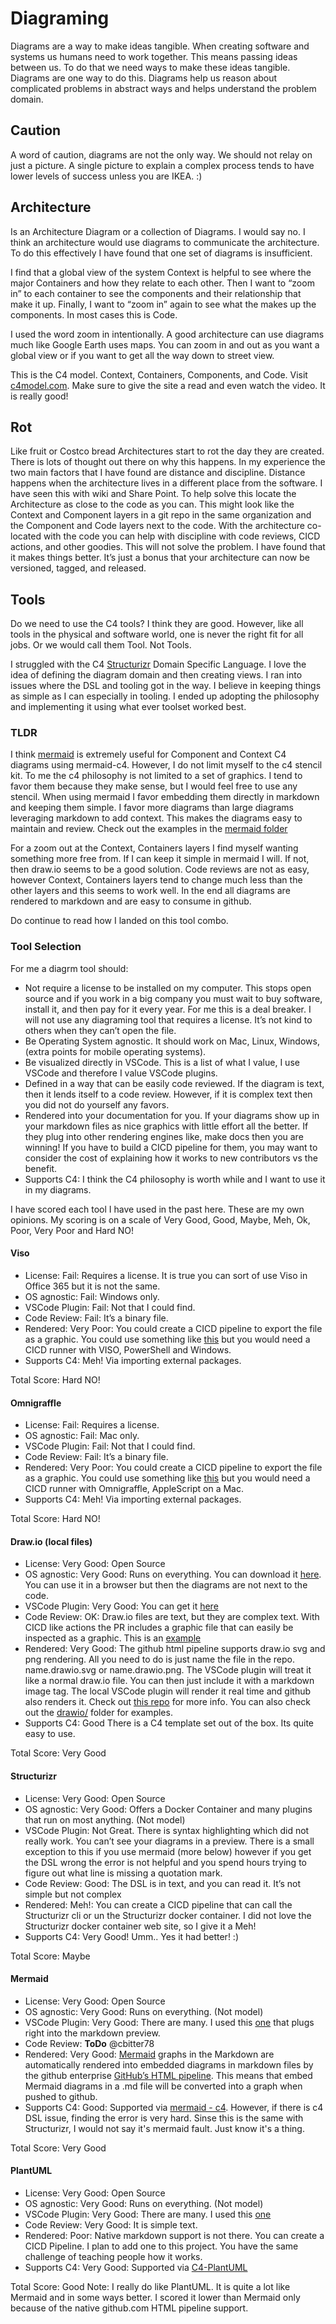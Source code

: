 # Diagraming

Diagrams are a way to make ideas tangible.  When creating software and systems us humans need to work together.  This means passing ideas between us.  To do that we need ways to make these ideas tangible.  Diagrams are one way to do this.  Diagrams help us reason about complicated problems in abstract ways and helps understand the problem domain.

## Caution

A word of caution, diagrams are not the only way.  We should not relay on just a picture.  A single picture to explain a complex process tends to have lower levels of success unless you are IKEA. :) 

## Architecture 

Is an Architecture Diagram or a collection of Diagrams.  I would say no.  I think an architecture would use diagrams to communicate the architecture.  To do this effectively I have found that one set of diagrams is insufficient.

I find that a global view of the system Context is helpful to see where the major Containers and how they relate to each other. Then I want to “zoom in” to each container to see the components and their relationship that make it up. Finally, I want to “zoom in” again to see what the makes up the components. In most cases this is Code. 

I used the word zoom in intentionally.   A good architecture can use diagrams much like Google Earth uses maps.  You can zoom in and out as you want a global view or if you want to get all the way down to street view.

This is the C4 model. Context, Containers, Components, and Code.  Visit [c4model.com](https://c4model.com/).  Make sure to give the site a read and even watch the video.  It is really good!  

## Rot

Like fruit or Costco bread Architectures start to rot the day they are created.  There is lots of thought out there on why this happens.  In my experience the two main factors that I have found are distance and discipline.   Distance happens when the architecture lives in a different place from the software.  I have seen this with wiki and Share Point.  To help solve this locate the Architecture as close to the code as you can.  This might look like the Context and Component layers in a git repo in the same organization and the Component and Code layers next to the code.  With the architecture co-located with the code you can help with discipline with code reviews, CICD actions, and other goodies.  This will not solve the problem.  I have found that it makes things better.  It’s just a bonus that your architecture can now be versioned, tagged, and released.

## Tools

Do we need to use the C4 tools?  I think they are good.  However, like all tools in the physical and software world, one is never the right fit for all jobs.  Or we would call them Tool.  Not Tools.  

I struggled with the C4 [Structurizr](https://structurizr.com/) Domain Specific Language.  I love the idea of defining the diagram domain and then creating views.  I ran into issues where the DSL and tooling got in the way.  I believe in keeping things as simple as I can especially in tooling.  I ended up adopting the philosophy and implementing it using what ever toolset worked best.  

### TLDR

I think [mermaid](#mermaid) is extremely useful for Component and Context C4 diagrams using mermaid-c4.  However, I do not limit myself to the c4 stencil kit.  To me the c4 philosophy is not limited to a set of graphics.  I tend to favor them because they make sense, but I would feel free to use any stencil.  When using mermaid I favor embedding them directly in markdown and keeping them simple.  I favor more diagrams than large diagrams leveraging markdown to add context.   This makes the diagrams easy to maintain and review.  Check out the examples in the [mermaid folder](./mermaid/)

For a zoom out at the Context, Containers layers I find myself wanting something more free from.  If I can keep it simple in mermaid I will.  If not, then draw.io seems to be a good solution.   Code reviews are not as easy, however Context, Containers layers tend to change much less than the other layers and this seems to work well.   In the end all diagrams are rendered to markdown and are easy to consume in github.

Do continue to read how I landed on this tool combo.

### Tool Selection

For me a diagrm tool should:

- Not require a license to be installed on my computer.  This stops open source and if you work in a big company you must wait to buy software, install it, and then pay for it every year.  For me this is a deal breaker.  I will not use any diagraming tool that requires a license.  It’s not kind to others when they can’t open the file.  
- Be Operating System agnostic.  It should work on Mac, Linux, Windows, (extra points for mobile operating systems).
- Be visualized directly in VSCode.  This is a list of what I value, I use VSCode and therefore I value VSCode plugins.
- Defined in a way that can be easily code reviewed.  If the diagram is text, then it lends itself to a code review.  However, if it is complex text then you did not do yourself any favors.
- Rendered into your documentation for you.   If your diagrams show up in your markdown files as nice graphics with little effort all the better.  If they plug into other rendering engines like, make docs then you are winning! If you have to build a CICD pipeline for them, you may want to consider the cost of explaining how it works to new contributors vs the benefit.
- Supports C4: I think the C4 philosophy is worth while and I want to use it in my diagrams.

I have scored each tool I have used in the past here.   These are my own opinions.  My scoring is on a scale of Very Good, Good, Maybe, Meh, Ok, Poor, Very Poor and Hard NO!

#### Viso

- License:  Fail: Requires a license. It is true you can sort of use Viso in Office 365 but it is not the same.
- OS agnostic: Fail: Windows only.
- VSCode Plugin: Fail:  Not that I could find.
- Code Review: Fail:  It’s a binary file.
- Rendered: Very Poor: You could create a CICD pipeline to export the file as a graphic.  You could use something like [this](https://gist.github.com/mjul/5212271) but you would need a CICD runner with VISO, PowerShell and Windows. 
- Supports C4: Meh!  Via importing external packages.

Total Score: Hard NO!


#### Omnigraffle 

- License:  Fail: Requires a license.
- OS agnostic: Fail: Mac only.
- VSCode Plugin: Fail:  Not that I could find.
- Code Review: Fail:  It’s a binary file.
- Rendered: Very Poor: You could create a CICD pipeline to export the file as a graphic.  You could use something like [this](https://github.com/fikovnik/omnigraffle-export/blob/master/README.md) but you would need a CICD runner with Omnigraffle, AppleScript on a Mac. 
- Supports C4: Meh!  Via importing external packages.

Total Score: Hard NO!

#### Draw.io (local files)

- License:  Very Good:  Open Source
- OS agnostic: Very Good: Runs on everything.  You can download it [here](https://github.com/jgraph/drawio-desktop/releases).  You can use it in a browser but then the diagrams are not next to the code.
- VSCode Plugin: Very Good: You can get it [here](https://marketplace.visualstudio.com/items?itemName=hediet.vscode-drawio)
- Code Review: OK: Draw.io files are text, but they are complex text.  With CICD like actions the PR includes a graphic file that can easily be inspected as a graphic.   This is an [example](https://github.com/cbitter78/diagraming/pull/1)
- Rendered: Very Good: The github html pipeline supports draw.io svg and png rendering.  All you need to do is just name the file in the repo. name.drawio.svg or name.drawio.png.   The VSCode plugin will treat it like a normal draw.io file.   You can then just include it with a markdown image tag.   The local VSCode plugin will render it real time and github also renders it.  Check out [this repo](https://github.com/philip-gai/github-drawio-demo) for more info.  You can also check out the [drawio/](./drawio/) folder for examples.
- Supports C4: Good  There is a C4 template set out of the box.  Its quite easy to use.

Total Score: Very Good

#### Structurizr

- License:  Very Good:  Open Source
- OS agnostic: Very Good:  Offers a Docker Container and many plugins that run on most anything. (Not model)
- VSCode Plugin: Not Great.  There is syntax highlighting which did not really work.  You can’t see your diagrams in a preview.  There is a small exception to this if you use mermaid (more below) however if you get the DSL wrong the error is not helpful and you spend hours trying to figure out what line is missing a quotation mark. 
- Code Review: Good:  The DSL is in text, and you can read it.  It’s not simple but not complex
- Rendered: Meh!: You can create a CICD pipeline that can call the Structurizr cli or un the Structurizr docker container.  I did not love the Structurizr docker container web site, so I give it a Meh!
- Supports C4: Very Good!  Umm.. Yes it had better!  :)

Total Score: Maybe

#### Mermaid

- License:  Very Good:  Open Source
- OS agnostic: Very Good: Runs on everything. (Not model)
- VSCode Plugin: Very Good:  There are many.  I used this [one](https://marketplace.visualstudio.com/items?itemName=bierner.markdown-mermaid) that plugs right into the markdown preview.
- Code Review: **ToDo** @cbitter78
- Rendered: Very Good: [Mermaid](https://mermaid.js.org/intro/) graphs in the Markdown are automatically rendered into embedded diagrams in markdown files by the github enterprise [GitHub’s HTML pipeline](https://github.blog/2022-02-14-include-diagrams-markdown-files-mermaid/).  This means that embed Mermaid diagrams in a .md file will be converted into a graph when pushed to github.
- Supports C4: Good: Supported via [mermaid - c4](https://mermaid.js.org/syntax/c4c.html).  However, if there is c4 DSL issue, finding the error is very hard.  Sinse this is the same with Structurizr, I would not say it's mermaid fault.  Just know it's a thing.

Total Score: Very Good

#### PlantUML

- License:  Very Good:  Open Source
- OS agnostic: Very Good: Runs on everything. (Not model)
- VSCode Plugin: Very Good:  There are many.  I used this [one](https://marketplace.visualstudio.com/items?itemName=jebbs.plantuml)
- Code Review: Very Good: It is simple text.
- Rendered: Poor: Native markdown support is not there. You can create a CICD Pipeline.  I plan to add one to this project.  You have the same challenge of teaching people how it works.
- Supports C4: Very Good: Supported via [C4-PlantUML](https://github.com/plantuml-stdlib/C4-PlantUML)

Total Score: Good
Note: I really do like PlantUML.  It is quite a lot like Mermaid and in some ways better.  I scored it lower than Mermaid only because of the native github.com HTML pipeline support. 
